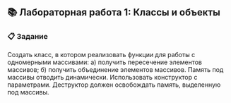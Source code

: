 ## 📚 Лабораторная работа 1: Классы и объекты

### 📋 Задание

 Создать класс, в котором реализовать функции для работы с одномерными массивами:
а) получить пересечение элементов массивов;
б) получить объединение элементов массивов.
Память под массивы отводить динамически. Использовать конструктор с параметрами. Деструктор должен освобождать память, выделенную под массивы.
